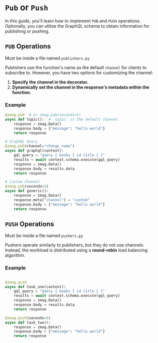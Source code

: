 # `Pub` or `Push`

In this guide, you'll learn how to implement `PUB` and `PUSH` operations. Optionally, you can utilize the GraphQL schema to obtain information for publishing or pushing.

## `PUB` Operations

Must be inside a file named `publishers.py`

Publishers use the function's name as the default `channel` for clients to subscribe to. However, you have two options for customizing the channel:

1. **Specify the channel in the decorator.**
2. **Dynamically set the channel in the response's metadata within the function.**

### Example

```python title="publishers.py"
@zmag.pub  # or zmag.pub(seconds=5)
async def topic():  # `topic` is the default channel
    response = zmag.Data()
    response.body = {"message": "hello world"}
    return response

# GraphQL Query
@zmag.pub(channel="change_name")
async def graphql(context):
    gql_query = "query { books { id title } }"
    results = await context.schema.execute(gql_query)
    response = zmag.Data()
    response.body = results.data
    return response

# Custom Channel
@zmag.pub(seconds=5)
async def generic():
    response = zmag.Data()
    response.meta["channel"] = "custom"
    response.body = {"message": "hello world"}
    return response
```

## `PUSH` Operations

Must be inside a file named `pushers.py`

Pushers operate similarly to publishers, but they do not use channels. Instead, the workload is distributed using a **round-robin** load balancing algorithm.

### Example

```python title="pushers.py"

@zmag.push
async def task_one(context):
    gql_query = "query { books { id title } }"
    results = await context.schema.execute(gql_query)
    response = zmag.Data()
    response.body = results.data
    return response

@zmag.push(seconds=5)
async def task_two():
    response = zmag.Data()
    response.body = {"message": "hello world"}
    return response
```
